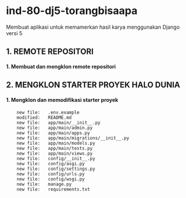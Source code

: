 # ind-80-dj5-torangbisaapa
Membuat aplikasi untuk memamerkan hasil karya menggunakan Django versi 5


## 1. REMOTE REPOSITORI

#### 1. Membuat dan mengklon remote repositori


## 2. MENGKLON STARTER PROYEK HALO DUNIA

#### 1. Mengklon dan memodifikasi starter proyek

        new file:   .env.example
        modified:   README.md
        new file:   app/main/__init__.py
        new file:   app/main/admin.py
        new file:   app/main/apps.py
        new file:   app/main/migrations/__init__.py
        new file:   app/main/models.py
        new file:   app/main/tests.py
        new file:   app/main/views.py
        new file:   config/__init__.py
        new file:   config/asgi.py
        new file:   config/settings.py
        new file:   config/urls.py
        new file:   config/wsgi.py
        new file:   manage.py
        new file:   requirements.txt